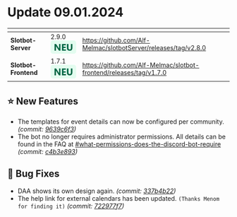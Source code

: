 # Update 09.01.2024

<table data-card-size="large" data-view="cards"><thead><tr><th></th><th></th><th data-hidden data-card-target data-type="content-ref"></th></tr></thead><tbody><tr><td><strong>Slotbot-Server</strong></td><td>2.9.0 <img src="../../.gitbook/assets/Badge-New.png" alt="Neu" data-size="line"></td><td><a href="https://github.com/Alf-Melmac/slotbotServer/releases/tag/v2.8.0">https://github.com/Alf-Melmac/slotbotServer/releases/tag/v2.8.0</a></td></tr><tr><td><strong>Slotbot-Frontend</strong></td><td>1.7.1 <img src="../../.gitbook/assets/Badge-New.png" alt="Neu" data-size="line"></td><td><a href="https://github.com/Alf-Melmac/slotbot-frontend/releases/tag/v1.7.0">https://github.com/Alf-Melmac/slotbot-frontend/releases/tag/v1.7.0</a></td></tr></tbody></table>

## ⭐ New Features

* The templates for event details can now be configured per community. _(commit:_ [_9639c6f3_](https://github.com/Alf-Melmac/slotbotServer/commit/9639c6f3717231f477362f7f09dfc51432e0874a)_)_
* The bot no longer requires administrator permissions. All details can be found in the FAQ at [#what-permissions-does-the-discord-bot-require](../glossar.md#what-permissions-does-the-discord-bot-require "mention") _(commit:_ [_c4b3e893_](https://github.com/Alf-Melmac/slotbotServer/commit/c4b3e8938bd72e0e8895df8b4c4b456b8e9a694b)_)_

## 🐞 Bug Fixes

* DAA shows its own design again. _(commit:_ [_337b4b22_](https://github.com/Alf-Melmac/slotbot-frontend/commit/337b4b22213d28cd7f52730f17857a201a6d62fa)_)_
* The help link for external calendars has been updated. `(Thanks Menom for finding it)` _(commit:_ [_722977f7_](https://github.com/Alf-Melmac/slotbot-frontend/commit/722977f752dca834cbb1c935b3eb6a2224793043)_)_
